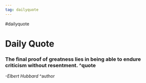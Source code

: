 ```yaml
---
tag: dailyquote
---
```


#dailyquote

# Daily Quote

### The final proof of greatness lies in being able to endure criticism without resentment. ^quote
*-Elbert Hubbard* ^author
